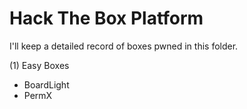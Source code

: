 # Hack The Box Platform

I'll keep a detailed record of boxes pwned in this folder.

(1) Easy Boxes

- BoardLight
- PermX